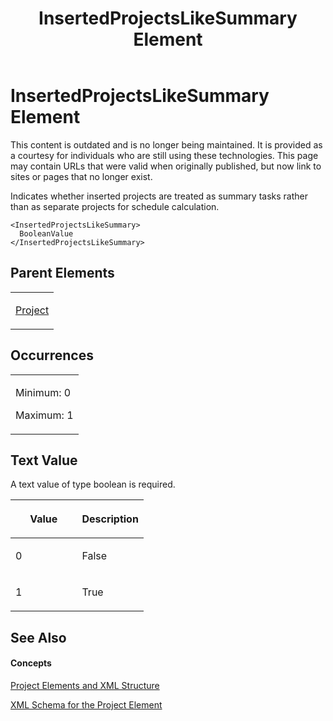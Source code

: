 ﻿---
title: InsertedProjectsLikeSummary Element
TOCTitle: InsertedProjectsLikeSummary Element
ms:assetid: f770ccd0-6599-4dc4-98f1-99ad8a7ee0bc
ms:mtpsurl: https://msdn.microsoft.com/en-us/library/Bb968740(v=office.12)
ms:contentKeyID: 13188430
ms.date: 05/05/2014
mtps_version: v=office.12
f1_keywords:
- InsertedProjectsLikeSummary element
---

# InsertedProjectsLikeSummary Element

This content is outdated and is no longer being maintained. It is provided as a courtesy for individuals who are still using these technologies. This page may contain URLs that were valid when originally published, but now link to sites or pages that no longer exist.

Indicates whether inserted projects are treated as summary tasks rather than as separate projects for schedule calculation.

    <InsertedProjectsLikeSummary>
      BooleanValue
    </InsertedProjectsLikeSummary>

## Parent Elements

<table>
<colgroup>
<col style="width: 100%" />
</colgroup>
<tbody>
<tr class="odd">
<td><p><a href="bb968701(v=office.12).md">Project</a></p></td>
</tr>
</tbody>
</table>

## Occurrences

<table>
<colgroup>
<col style="width: 100%" />
</colgroup>
<tbody>
<tr class="odd">
<td><p>Minimum: 0</p>
<p>Maximum: 1</p></td>
</tr>
</tbody>
</table>

## Text Value

A text value of type boolean is required.

<table>
<colgroup>
<col style="width: 50%" />
<col style="width: 50%" />
</colgroup>
<thead>
<tr class="header">
<th><p>Value</p></th>
<th><p>Description</p></th>
</tr>
</thead>
<tbody>
<tr class="odd">
<td><p>0</p></td>
<td><p>False</p></td>
</tr>
<tr class="even">
<td><p>1</p></td>
<td><p>True</p></td>
</tr>
</tbody>
</table>

## See Also

#### Concepts

[Project Elements and XML Structure](bb968439\(v=office.12\).md)

[XML Schema for the Project Element](bb968695\(v=office.12\).md)

